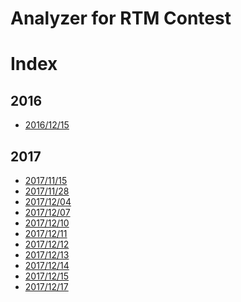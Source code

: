 Analyzer for RTM Contest
=========================

# Index

## 2016
* [2016/12/15](2016/report_20161215.md)

## 2017
* [2017/11/15](2017/report_20171114.md)
* [2017/11/28](2017/report_20171128.md)
* [2017/12/04](2017/report_20171204.md)
* [2017/12/07](2017/report_20171207.md)
* [2017/12/10](2017/report_20171210.md)
* [2017/12/11](2017/report_20171211.md)
* [2017/12/12](2017/report_20171212.md)
* [2017/12/13](2017/report_20171213.md)
* [2017/12/14](2017/report_20171214.md)
* [2017/12/15](2017/report_20171215.md)
* [2017/12/17](2017/report_20171217.md)
